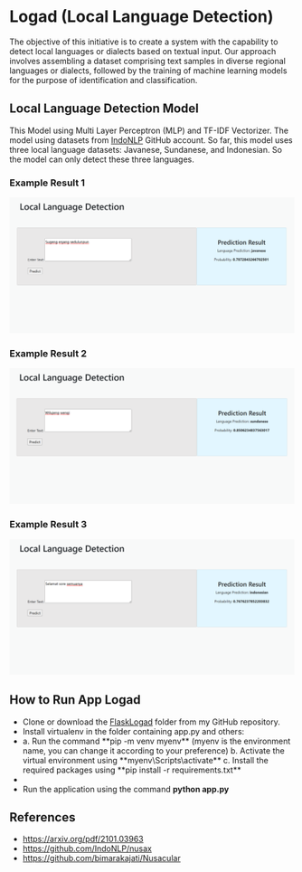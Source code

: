 # Logad (Local Language Detection)
The objective of this initiative is to create a system with the capability to detect local languages or dialects based on textual input. Our approach involves assembling a dataset comprising text samples in diverse regional languages or dialects, followed by the training of machine learning models for the purpose of identification and classification.

## Local Language Detection Model
This Model using Multi Layer Perceptron (MLP) and TF-IDF Vectorizer. The model using datasets from [IndoNLP](https://github.com/IndoNLP/nusax) GitHub account. So far, this model uses three local language datasets: Javanese, Sundanese, and Indonesian. So the model can only detect these three languages.

### Example Result 1
![Web Interface](screenshot/example_result1.PNG)

### Example Result 2
![Web Interface](screenshot/example_result2.PNG)

### Example Result 3
![Web Interface](screenshot/example_result3.PNG)

## How to Run App Logad
- Clone or download the [FlaskLogad](/FlaskLogad) folder from my GitHub repository.
- Install virtualenv in the folder containing app.py and others:
    <li>
        a. Run the command **pip -m venv myenv** (myenv is the environment name, you can change it according to your preference)
        b. Activate the virtual environment using **myenv\Scripts\activate**
        c. Install the required packages using **pip install -r requirements.txt**
    <li>
- Run the application using the command **python app.py**

## References
- https://arxiv.org/pdf/2101.03963
- https://github.com/IndoNLP/nusax
- https://github.com/bimarakajati/Nusacular
